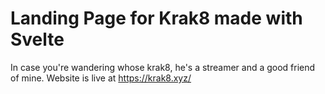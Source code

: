 # Landing Page for Krak8 made with Svelte
In case you're wandering whose krak8, he's a streamer and a good friend of mine.
Website is live at https://krak8.xyz/
